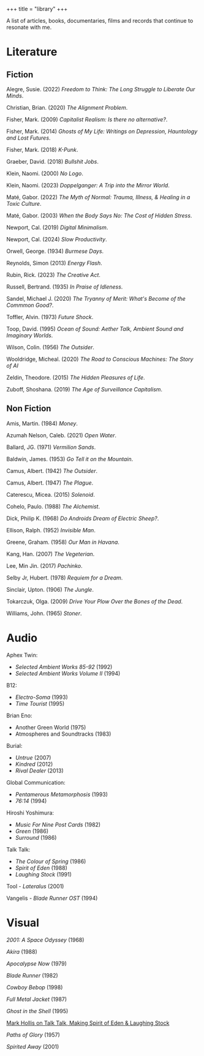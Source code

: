 +++
title = "library"
+++

A list of articles, books, documentaries, films and records that continue to resonate with me. 

# Literature

## Fiction

Alegre, Susie. (2022) *Freedom to Think: The Long Struggle to Liberate Our Minds*.

Christian, Brian. (2020) *The Alignment Problem*. 

Fisher, Mark. (2009) *Capitalist Realism: Is there no alternative?*. 

Fisher, Mark. (2014) *Ghosts of My Life: Writings on Depression, Hauntology and Lost Futures*. 

Fisher, Mark. (2018) *K-Punk*. 

Graeber, David. (2018) *Bullshit Jobs*.

Klein, Naomi. (2000) *No Logo*. 

Klein, Naomi. (2023) *Doppelganger: A Trip into the Mirror World*. 

Maté, Gabor. (2022) *The Myth of Normal: Trauma, Illness, & Healing in a Toxic Culture*. 

Maté, Gabor. (2003) *When the Body Says No: The Cost of Hidden Stress*. 

Newport, Cal. (2019) *Digital Minimalism*. 

Newport, Cal. (2024) *Slow Productivity*.  

Orwell, George. (1934) *Burmese Days*. 

Reynolds, Simon (2013) *Energy Flash*. 

Rubin, Rick. (2023) *The Creative Act*.

Russell, Bertrand. (1935) *In Praise of Idleness*. 

Sandel, Michael J. (2020) *The Tryanny of Merit: What's Become of the Commmon Good?*.

Toffler, Alvin. (1973) *Future Shock*. 

Toop, David. (1995) *Ocean of Sound: Aether Talk, Ambient Sound and Imaginary Worlds*.

Wilson, Colin. (1956) *The Outsider*. 

Wooldridge, Micheal. (2020) *The Road to Conscious Machines: The Story of AI*

Zeldin, Theodore. (2015) *The Hidden Pleasures of Life*. 

Zuboff, Shoshana. (2019) *The Age of Surveillance Capitalism*. 

## Non Fiction

Amis, Martin. (1984) *Money*.

Azumah Nelson, Caleb. (2021) *Open Water*.

Ballard, JG. (1971) *Vermilion Sands*. 

Baldwin, James. (1953) *Go Tell it on the Mountain*.

Camus, Albert. (1942) *The Outsider*. 

Camus, Albert. (1947) *The Plague*. 

Caterescu, Micea. (2015) *Solenoid*.

Cohelo, Paulo. (1988) *The Alchemist*.

Dick, Philip K. (1968) *Do Androids Dream of Electric Sheep?*.

Ellison, Ralph. (1952) *Invisible Man*.

Greene, Graham. (1958) *Our Man in Havana*. 

Kang, Han. (2007) *The Vegeterian*.

Lee, Min Jin. (2017) *Pachinko*.

Selby Jr, Hubert. (1978) *Requiem for a Dream*. 

Sinclair, Upton. (1906) *The Jungle*.

Tokarczuk, Olga. (2009) *Drive Your Plow Over the Bones of the Dead*. 

Williams, John. (1965) *Stoner*.


# Audio

Aphex Twin:

* *Selected Ambient Works 85-92* (1992)
* *Selected Ambient Works Volume II* (1994)

B12:

* *Electro-Soma* (1993)
* *Time Tourist* (1995) 

Brian Eno:

* Another Green World (1975)
* Atmospheres and Soundtracks (1983)

Burial:
* *Untrue* (2007) 
* *Kindred* (2012) 
* *Rival Dealer* (2013) 

Global Communication:
* *Pentamerous Metamorphosis* (1993) 
* *76:14* (1994) 

Hiroshi Yoshimura:
* *Music For Nine Post Cards* (1982)
* *Green* (1986)
* *Surround* (1986)

Talk Talk:
* *The Colour of Spring* (1986)
* *Spirit of Eden* (1988)
* *Laughing Stock* (1991)

Tool - *Lateralus* (2001) 

Vangelis - *Blade Runner OST* (1994) 


# Visual

*2001: A Space Odyssey* (1968)

*Akira* (1988)

*Apocalypse Now* (1979)

*Blade Runner* (1982)

*Cowboy Bebop* (1998)

*Full Metal Jacket* (1987)

*Ghost in the Shell* (1995)

[Mark Hollis on Talk Talk, Making Spirit of Eden & Laughing Stock](https://www.youtube.com/watch?v=lm5Wlj0OWxs&list=PL5zyVd-1emXETUuSm_KdneANnJ9PhtBvq&index=3)

*Paths of Glory* (1957)

*Spirited Away* (2001) 